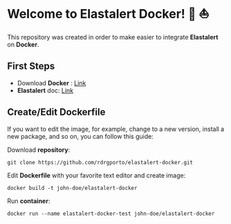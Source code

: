 # Welcome to Elastalert Docker! :whale: :sailboat:

This repository was created in order to make easier to integrate **Elastalert** on **Docker**.

## First Steps

* Download **Docker** : [Link](https://docs.docker.com/install/linux/docker-ce/ubuntu/#os-requirements)
* **Elastalert** doc: [Link](https://elastalert.readthedocs.io/en/latest/)

## Create/Edit Dockerfile

If you want to edit the image, for example, change to a new version, install a new package, and so on, you can follow this guide:

Download **repository**:

```
git clone https://github.com/rdrgporto/elastalert-docker.git
```

Edit **Dockerfile** with your favorite text editor and create image:

```
docker build -t john-doe/elastalert-docker
```

Run **container**:

```
docker run --name elastalert-docker-test john-doe/elastalert-docker
```
